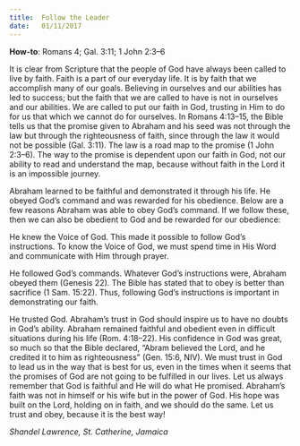 ```yaml
---
title:  Follow the Leader
date:   01/11/2017
---
```


**How-to**: Romans 4; Gal. 3:11; 1 John 2:3–6

It is clear from Scripture that the people of God have always been called to live by faith. Faith is a part of our everyday life. It is by faith that we accomplish many of our goals. Believing in ourselves and our abilities has led to success; but the faith that we are called to have is not in ourselves and our abilities. We are called to put our faith in God, trusting in Him to do for us that which we cannot do for ourselves. In Romans 4:13–15, the Bible tells us that the promise given to Abraham and his seed was not through the law but through the righteousness of faith, since through the law it would not be possible (Gal. 3:11). The law is a road map to the promise (1 John 2:3–6). The way to the promise is dependent upon our faith in God, not our ability to read and understand the map, because without faith in the Lord it is an impossible journey.

Abraham learned to be faithful and demonstrated it through his life. He obeyed God’s command and was rewarded for his obedience. Below are a few reasons Abraham was able to obey God’s command. If we follow these, then we can also be obedient to God and be rewarded for our obedience:

He knew the Voice of God. This made it possible to follow God’s instructions. To know the Voice of God, we must spend time in His Word and communicate with Him through prayer.

He followed God’s commands. Whatever God’s instructions were, Abraham obeyed them (Genesis 22). The Bible has stated that to obey is better than sacrifice (1 Sam. 15:22). Thus, following God’s instructions is important in demonstrating our faith.

He trusted God. Abraham’s trust in God should inspire us to have no doubts in God’s ability. Abraham remained faithful and obedient even in difficult situations during his life (Rom. 4:18–22). His confidence in God was great, so much so that the Bible declared, “Abram believed the Lord, and he credited it to him as righteousness” (Gen. 15:6, NIV). We must trust in God to lead us in the way that is best for us, even in the times when it seems that the promises of God are not going to be fulfilled in our lives. Let us always remember that God is faithful and He will do what He promised. Abraham’s faith was not in himself or his wife but in the power of God. His hope was built on the Lord, holding on in faith, and we should do the same. Let us trust and obey, because it is the best way!

_Shandel Lawrence, St. Catherine, Jamaica_